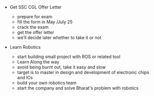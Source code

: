 - Get SSC CGL Offer Letter
	- prepare for exam
	- fill the form in May /July 25
	- crack the exam
	- get the offer letter
	- we’ll decide later whether to take it or not

- Learn Robotics
	- start building small project with ROS or related tool
	- Learn Along the way
	- avoid being burnt out, take it easy and slow
	- target is to master in design and development of electronic chips and ICs
	- build your own robotics team
	- start the company and solve Bharat's problem with robotics


